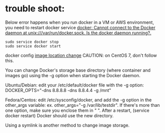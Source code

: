 # trouble shoot:

Below error happens when you run docker in a VM or AWS environment, you need to restart docker service
[docker: Cannot connect to the Docker daemon at unix:///var/run/docker.sock. Is the docker daemon running?.](https://forums.docker.com/t/cannot-connect-to-the-docker-daemon-at-unix-var-run-docker-sock-is-the-docker-daemon-running/32818/3)
```
sudo service docker stop
sudo service docker start
```

docker config
[image location change](https://forums.docker.com/t/how-do-i-change-the-docker-image-installation-directory/1169)
CAUTION: on CentOS 7, don't follow this.

You can change Docker's storage base directory (where container and images go) using the -g option when starting the Docker daemon.

Ubuntu/Debian: edit your /etc/default/docker file with the -g option: DOCKER_OPTS="-dns 8.8.8.8 -dns 8.8.4.4 -g /mnt"

Fedora/Centos: edit /etc/sysconfig/docker, and add the -g option in the other_args variable: ex. other_args="-g /var/lib/testdir". If there's more than one option, make sure you enclose them in " ". After a restart, (service docker restart) Docker should use the new directory.

Using a symlink is another method to change image storage.
